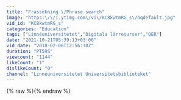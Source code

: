 ```yaml
---
title: "Frassökning \/Phrase search"
image: "https:\/\/i.ytimg.com\/vi\/KC8kwtmRG_s\/hqdefault.jpg"
vid_id: "KC8kwtmRG_s"
categories: "Education"
tags: ["Linnéuniversitetet","Digitala lärresurser","OER"]
date: "2021-10-21T05:39:13+03:00"
vid_date: "2018-02-06T12:56:30Z"
duration: "PT59S"
viewcount: "1144"
likeCount: "1"
dislikeCount: "0"
channel: "Linnéuniversitetet Universitetsbiblioteket"
---
```

{% raw %}{% endraw %}
